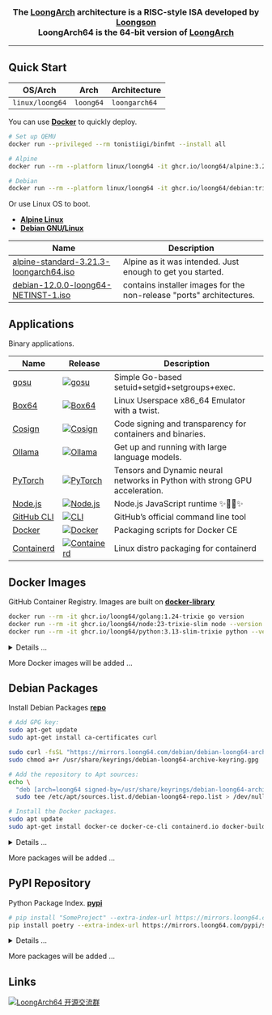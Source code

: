 <h3 align="center">The <a href="https://wiki.debian.org/LoongArch">LoongArch</a> architecture is a RISC-style ISA developed by <a href="https://www.loongson.cn/">Loongson</a> <br> LoongArch64 is the 64-bit version of <a href="https://wiki.debian.org/LoongArch">LoongArch</a></h3>

------------------------------

## Quick Start

| OS/Arch         | Arch      | Architecture   |
| --------------- | --------- | -------------- |
| `linux/loong64` | `loong64` | `loongarch64`  |

You can use **[Docker](https://docs.docker.com/get-started/get-docker/)** to quickly deploy.

```bash
# Set up QEMU
docker run --privileged --rm tonistiigi/binfmt --install all

# Alpine
docker run --rm --platform linux/loong64 -it ghcr.io/loong64/alpine:3.21 sh

# Debian
docker run --rm --platform linux/loong64 -it ghcr.io/loong64/debian:trixie-slim bash
```

Or use Linux OS to boot.

- **[Alpine Linux](https://www.alpinelinux.org/downloads/)** 
- **[Debian GNU/Linux](https://cdimage.debian.org/cdimage/ports/snapshots/2025-03-16/)** 

| Name                                                                                                                                              | Description                                                          |
| ------------------------------------------------------------------------------------------------------------------------------------------------- | -------------------------------------------------------------------- |
| [alpine-standard-3.21.3-loongarch64.iso](https://dl-cdn.alpinelinux.org/alpine/v3.21/releases/loongarch64/alpine-standard-3.21.3-loongarch64.iso) | Alpine as it was intended. Just enough to get you started.           |
| [debian-12.0.0-loong64-NETINST-1.iso](https://cdimage.debian.org/cdimage/ports/snapshots/2025-03-16/debian-12.0.0-loong64-NETINST-1.iso)          | contains installer images for the non-release "ports" architectures. |

## Applications

Binary applications.

| Name                                                                   | Release                                                                                                                                                            | Description                                                                 |
| ---------------------------------------------------------------------- | ------------------------------------------------------------------------------------------------------------------------------------------------------------------ | --------------------------------------------------------------------------- |
| [gosu](https://github.com/tianon/gosu)                                 | <a href="https://github.com/loong64/gosu"><img alt="gosu" src="https://img.shields.io/github/release/loong64/gosu.svg"/></a>                                       | Simple Go-based setuid+setgid+setgroups+exec.                               |
| [Box64](https://github.com/loong64/box64)                              | <a href="https://github.com/loong64/box64"><img alt="Box64" src="https://img.shields.io/github/release/loong64/box64.svg"/></a>                                    | Linux Userspace x86_64 Emulator with a twist.                               |
| [Cosign](https://github.com/loong64/cosign)                            | <a href="https://github.com/loong64/cosign"><img alt="Cosign" src="https://img.shields.io/github/release/loong64/cosign.svg"/></a>                                 | Code signing and transparency for containers and binaries.                  |
| [Ollama](https://github.com/loong64/ollama)                            | <a href="https://github.com/loong64/ollama"><img alt="Ollama" src="https://img.shields.io/github/release/loong64/ollama.svg"/></a>                                 | Get up and running with large language models.                              |
| [PyTorch](https://github.com/loong64/pytorch)                          | <a href="https://github.com/loong64/pytorch"><img alt="PyTorch" src="https://img.shields.io/github/release/loong64/pytorch.svg"/></a>                              | Tensors and Dynamic neural networks in Python with strong GPU acceleration. |
| [Node.js](https://github.com/loong64/node/releases)                    | <a href="https://github.com/loong64/node/releases"><img alt="Node.js" src="https://img.shields.io/github/release/loong64/node.svg"/></a>                           | Node.js JavaScript runtime ✨🐢🚀✨                                       |
| [GitHub CLI](https://github.com/loong64/cli)                           | <a href="https://github.com/loong64/cli"><img alt="CLI" src="https://img.shields.io/github/release/loong64/cli.svg"/></a>                                          | GitHub’s official command line tool                                         |
| [Docker](https://github.com/loong64/docker-ce-packaging/releases)      | <a href="https://github.com/loong64/docker-ce-packaging"><img alt="Docker" src="https://img.shields.io/github/release/loong64/docker-ce-packaging.svg"/></a>       | Packaging scripts for Docker CE                                             |
| [Containerd](https://github.com/loong64/containerd-packaging/releases) | <a href="https://github.com/loong64/containerd-packaging"><img alt="Containerd" src="https://img.shields.io/github/release/loong64/containerd-packaging.svg"/></a> | Linux distro packaging for containerd                                       |

## Docker Images

GitHub Container Registry. Images are built on **[docker-library](https://github.com/loong64/docker-library)**

```sh
docker run --rm -it ghcr.io/loong64/golang:1.24-trixie go version
docker run --rm -it ghcr.io/loong64/node:23-trixie-slim node --version
docker run --rm -it ghcr.io/loong64/python:3.13-slim-trixie python --version
```

<details>

<summary>Details ...</summary>

----

| Name                                                                                      | Tag                | Pull Command                                             |
| ----------------------------------------------------------------------------------------- | ------------------ | -------------------------------------------------------- |
| [alpine](https://github.com/loong64/docker-debian-build/pkgs/container/alpine)            | `3.21`             | `docker pull ghcr.io/loong64/alpine:3.21`                |
| [debian](https://github.com/loong64/docker-debian-build/pkgs/container/debian)            | `trixie`           | `docker pull ghcr.io/loong64/debian:trixie`              |
| [debian](https://github.com/loong64/docker-debian-build/pkgs/container/debian)            | `trixie-slim`      | `docker pull ghcr.io/loong64/debian:trixie-slim`         |
| [buildpack-deps](https://github.com/loong64/docker-library/pkgs/container/buildpack-deps) | `trixie`           | `docker pull ghcr.io/loong64/buildpack-deps:trixie`      |
| [buildpack-deps](https://github.com/loong64/docker-library/pkgs/container/buildpack-deps) | `trixie-scm`       | `docker pull ghcr.io/loong64/buildpack-deps:trixie-scm`  |
| [buildpack-deps](https://github.com/loong64/docker-library/pkgs/container/buildpack-deps) | `trixie-curl`      | `docker pull ghcr.io/loong64/buildpack-deps:trixie-curl` |
| [golang](https://github.com/loong64/docker-library/pkgs/container/golang)                 | `1.23-alpine`      | `docker pull ghcr.io/loong64/golang:1.23-alpine`         |
| [golang](https://github.com/loong64/docker-library/pkgs/container/golang)                 | `1.23-trixie`      | `docker pull ghcr.io/loong64/golang:1.23-trixie`         |
| [golang](https://github.com/loong64/docker-library/pkgs/container/golang)                 | `1.24-alpine`      | `docker pull ghcr.io/loong64/golang:1.24-alpine`         |
| [golang](https://github.com/loong64/docker-library/pkgs/container/golang)                 | `1.24-trixie`      | `docker pull ghcr.io/loong64/golang:1.24-trixie`         |
| [node](https://github.com/loong64/docker-library/pkgs/container/node)                     | `18-alpine`        | `docker pull ghcr.io/loong64/node:18-alpine`             |
| [node](https://github.com/loong64/docker-library/pkgs/container/node)                     | `18-trixie`        | `docker pull ghcr.io/loong64/node:18-trixie`             |
| [node](https://github.com/loong64/docker-library/pkgs/container/node)                     | `18-trixie-slim`   | `docker pull ghcr.io/loong64/node:18-trixie-slim`        |
| [node](https://github.com/loong64/docker-library/pkgs/container/node)                     | `20-alpine`        | `docker pull ghcr.io/loong64/node:20-alpine`             |
| [node](https://github.com/loong64/docker-library/pkgs/container/node)                     | `20-trixie`        | `docker pull ghcr.io/loong64/node:20-trixie`             |
| [node](https://github.com/loong64/docker-library/pkgs/container/node)                     | `20-trixie-slim`   | `docker pull ghcr.io/loong64/node:20-trixie-slim`        |
| [node](https://github.com/loong64/docker-library/pkgs/container/node)                     | `22-alpine`        | `docker pull ghcr.io/loong64/node:22-alpine`             |
| [node](https://github.com/loong64/docker-library/pkgs/container/node)                     | `22-trixie`        | `docker pull ghcr.io/loong64/node:22-trixie`             |
| [node](https://github.com/loong64/docker-library/pkgs/container/node)                     | `22-trixie-slim`   | `docker pull ghcr.io/loong64/node:22-trixie-slim`        |
| [node](https://github.com/loong64/docker-library/pkgs/container/node)                     | `23-alpine`        | `docker pull ghcr.io/loong64/node:23-alpine`             |
| [node](https://github.com/loong64/docker-library/pkgs/container/node)                     | `23-trixie`        | `docker pull ghcr.io/loong64/node:23-trixie`             |
| [node](https://github.com/loong64/docker-library/pkgs/container/node)                     | `23-trixie-slim`   | `docker pull ghcr.io/loong64/node:23-trixie-slim`        |
| [python](https://github.com/loong64/docker-library/pkgs/container/python)                 | `3.9-alpine`       | `docker pull ghcr.io/loong64/python:3.9-alpine`          |
| [python](https://github.com/loong64/docker-library/pkgs/container/python)                 | `3.9-trixie`       | `docker pull ghcr.io/loong64/python:3.9-trixie`          |
| [python](https://github.com/loong64/docker-library/pkgs/container/python)                 | `3.9-slim-trixie`  | `docker pull ghcr.io/loong64/python:3.9-slim-trixie`     |
| [python](https://github.com/loong64/docker-library/pkgs/container/python)                 | `3.10-alpine`      | `docker pull ghcr.io/loong64/python:3.10-alpine`         |
| [python](https://github.com/loong64/docker-library/pkgs/container/python)                 | `3.10-trixie`      | `docker pull ghcr.io/loong64/python:3.10-trixie`         |
| [python](https://github.com/loong64/docker-library/pkgs/container/python)                 | `3.10-slim-trixie` | `docker pull ghcr.io/loong64/python:3.10-slim-trixie`    |
| [python](https://github.com/loong64/docker-library/pkgs/container/python)                 | `3.11-alpine`      | `docker pull ghcr.io/loong64/python:3.11-alpine`         |
| [python](https://github.com/loong64/docker-library/pkgs/container/python)                 | `3.11-trixie`      | `docker pull ghcr.io/loong64/python:3.11-trixie`         |
| [python](https://github.com/loong64/docker-library/pkgs/container/python)                 | `3.11-slim-trixie` | `docker pull ghcr.io/loong64/python:3.11-slim-trixie`    |
| [python](https://github.com/loong64/docker-library/pkgs/container/python)                 | `3.12-alpine`      | `docker pull ghcr.io/loong64/python:3.12-alpine`         |
| [python](https://github.com/loong64/docker-library/pkgs/container/python)                 | `3.12-trixie`      | `docker pull ghcr.io/loong64/python:3.12-trixie`         |
| [python](https://github.com/loong64/docker-library/pkgs/container/python)                 | `3.12-slim-trixie` | `docker pull ghcr.io/loong64/python:3.12-slim-trixie`    |
| [python](https://github.com/loong64/docker-library/pkgs/container/python)                 | `3.13-alpine`      | `docker pull ghcr.io/loong64/python:3.13-alpine`         |
| [python](https://github.com/loong64/docker-library/pkgs/container/python)                 | `3.13-trixie`      | `docker pull ghcr.io/loong64/python:3.13-trixie`         |
| [python](https://github.com/loong64/docker-library/pkgs/container/python)                 | `3.13-slim-trixie` | `docker pull ghcr.io/loong64/python:3.13-slim-trixie`    |
| [redis](https://github.com/loong64/docker-library/pkgs/container/redis)                   | `7.2-alpine`       | `docker pull ghcr.io/loong64/redis:7.2-alpine`           |
| [redis](https://github.com/loong64/docker-library/pkgs/container/redis)                   | `7.2-trixie`       | `docker pull ghcr.io/loong64/redis:7.2-trixie`           |
| [redis](https://github.com/loong64/docker-library/pkgs/container/redis)                   | `7.4-alpine`       | `docker pull ghcr.io/loong64/redis:7.4-alpine`           |
| [redis](https://github.com/loong64/docker-library/pkgs/container/redis)                   | `7.4-trixie`       | `docker pull ghcr.io/loong64/redis:7.4-trixie`           |
| [postgres](https://github.com/loong64/docker-library/pkgs/container/postgres)             | `13-alpine`        | `docker pull ghcr.io/loong64/postgres:13-alpine`         |
| [postgres](https://github.com/loong64/docker-library/pkgs/container/postgres)             | `13-trixie`        | `docker pull ghcr.io/loong64/postgres:13-trixie`         |
| [postgres](https://github.com/loong64/docker-library/pkgs/container/postgres)             | `14-alpine`        | `docker pull ghcr.io/loong64/postgres:14-alpine`         |
| [postgres](https://github.com/loong64/docker-library/pkgs/container/postgres)             | `14-trixie`        | `docker pull ghcr.io/loong64/postgres:14-trixie`         |
| [postgres](https://github.com/loong64/docker-library/pkgs/container/postgres)             | `15-alpine`        | `docker pull ghcr.io/loong64/postgres:15-alpine`         |
| [postgres](https://github.com/loong64/docker-library/pkgs/container/postgres)             | `15-trixie`        | `docker pull ghcr.io/loong64/postgres:15-trixie`         |
| [postgres](https://github.com/loong64/docker-library/pkgs/container/postgres)             | `16-alpine`        | `docker pull ghcr.io/loong64/postgres:16-alpine`         |
| [postgres](https://github.com/loong64/docker-library/pkgs/container/postgres)             | `16-trixie`        | `docker pull ghcr.io/loong64/postgres:16-trixie`         |
| [postgres](https://github.com/loong64/docker-library/pkgs/container/postgres)             | `17-alpine`        | `docker pull ghcr.io/loong64/postgres:17-alpine`         |
| [postgres](https://github.com/loong64/docker-library/pkgs/container/postgres)             | `17-trixie`        | `docker pull ghcr.io/loong64/postgres:17-trixie`         |
| [mariadb](https://github.com/loong64/docker-library/pkgs/container/mariadb)               | `11.4`             | `docker pull ghcr.io/loong64/mariadb:11.4`               |
| [mariadb](https://github.com/loong64/docker-library/pkgs/container/mariadb)               | `11.4-trixie`      | `docker pull ghcr.io/loong64/mariadb:11.4-trixie`        |
| [mariadb](https://github.com/loong64/docker-library/pkgs/container/mariadb)               | `11.8-rc`          | `docker pull ghcr.io/loong64/mariadb:11.8-rc`            |
| [mariadb](https://github.com/loong64/docker-library/pkgs/container/mariadb)               | `11.8-trixie-rc`   | `docker pull ghcr.io/loong64/mariadb:11.8-trixie-rc`     |
| [nginx](https://github.com/loong64/docker-library/pkgs/container/nginx)                   | `1.26-alpine`      | `docker pull ghcr.io/loong64/nginx:1.26-alpine`          |
| [nginx](https://github.com/loong64/docker-library/pkgs/container/nginx)                   | `1.26-trixie`      | `docker pull ghcr.io/loong64/nginx:1.26-trixie`          |
| [nginx](https://github.com/loong64/docker-library/pkgs/container/nginx)                   | `1.27-alpine`      | `docker pull ghcr.io/loong64/nginx:1.27-alpine`          |
| [nginx](https://github.com/loong64/docker-library/pkgs/container/nginx)                   | `1.27-trixie`      | `docker pull ghcr.io/loong64/nginx:1.27-trixie`          |

</details>

More Docker images will be added ...

## Debian Packages

Install Debian Packages **[repo](https://github.com/loong64/repo)**

```sh
# Add GPG key:
sudo apt-get update
sudo apt-get install ca-certificates curl

sudo curl -fsSL "https://mirrors.loong64.com/debian/debian-loong64-archive-keyring.gpg" -o /usr/share/keyrings/debian-loong64-archive-keyring.gpg
sudo chmod a+r /usr/share/keyrings/debian-loong64-archive-keyring.gpg

# Add the repository to Apt sources:
echo \
  "deb [arch=loong64 signed-by=/usr/share/keyrings/debian-loong64-archive-keyring.gpg] https://mirrors.loong64.com/debian trixie main" | \
  sudo tee /etc/apt/sources.list.d/debian-loong64-repo.list > /dev/null

# Install the Docker packages.
sudo apt update
sudo apt-get install docker-ce docker-ce-cli containerd.io docker-buildx-plugin docker-compose-plugin
```

<details>

<summary>Details ...</summary>

----
Package List

- https://mirrors.loong64.com/debian
- https://loong64.github.io/repo/debian

| Package Name              | Install Command                              | Description                                    |
| ------------------------- | -------------------------------------------- | ---------------------------------------------- |
| gh                        | `sudo apt install gh`                        | GitHub's official command line tool            |
| box64                     | `sudo apt install box64`                     | Linux Userspace x86_64 Emulator with a twist.  |
| containerd.io             | `sudo apt install containerd.io`             | An open and reliable container runtime         |
| docker-buildx-plugin      | `sudo apt install docker-buildx-plugin`      | Docker Buildx CLI plugin                       |
| docker-ce                 | `sudo apt install docker-ce`                 | Docker Engine                                  |
| docker-ce-cli             | `sudo apt install docker-ce-cli`             | Docker CLI                                     |
| docker-ce-rootless-extras | `sudo apt install docker-ce-rootless-extras` | Rootless support for Docker                    |
| docker-compose-plugin     | `sudo apt install docker-compose-plugin`     | Docker Compose (V2) plugin for the Docker CLI  |

</details>

More packages will be added ...

## PyPI Repository

Python Package Index. **[pypi](https://gitlab.com/loong64/pypi/-/packages/)**

```sh
# pip install "SomeProject" --extra-index-url https://mirrors.loong64.com/pypi/simple
pip install poetry --extra-index-url https://mirrors.loong64.com/pypi/simple
```

<details>

<summary>Details ...</summary>

----
The Python Package Index

- https://mirrors.loong64.com/pypi/simple
- https://gitlab.com/api/v4/projects/65746188/packages/pypi/simple

| Name                 | Install Command                                                             |
| -------------------- | --------------------------------------------------------------------------- |
| aiohttp              | pip install aiohttp -i https://mirrors.loong64.com/pypi/simple              |
| argon2-cffi-bindings | pip install argon2-cffi-bindings -i https://mirrors.loong64.com/pypi/simple |
| auditwheel           | pip install auditwheel -i https://mirrors.loong64.com/pypi/simple           |
| bcrypt               | pip install bcrypt -i https://mirrors.loong64.com/pypi/simple               |
| cffi                 | pip install cffi -i https://mirrors.loong64.com/pypi/simple                 |
| cmake                | pip install cmake -i https://mirrors.loong64.com/pypi/simple                |
| contourpy            | pip install contourpy -i https://mirrors.loong64.com/pypi/simple            |
| cryptography         | pip install cryptography -i https://mirrors.loong64.com/pypi/simple         |
| gevent               | pip install gevent -i https://mirrors.loong64.com/pypi/simple               |
| ephem                | pip install ephem -i https://mirrors.loong64.com/pypi/simple                |
| greenlet             | pip install greenlet -i https://mirrors.loong64.com/pypi/simple             |
| h5py                 | pip install h5py -i https://mirrors.loong64.com/pypi/simple                 |
| grpcio               | pip install grpcio -i https://mirrors.loong64.com/pypi/simple               |
| jiter                | pip install jiter -i https://mirrors.loong64.com/pypi/simple                |
| lxml                 | pip install lxml -i https://mirrors.loong64.com/pypi/simple                 |
| MarkupSafe           | pip install MarkupSafe -i https://mirrors.loong64.com/pypi/simple           |
| matplotlib           | pip install matplotlib -i https://mirrors.loong64.com/pypi/simple           |
| maxminddb            | pip install maxminddb -i https://mirrors.loong64.com/pypi/simple            |
| maturin              | pip install maturin -i https://mirrors.loong64.com/pypi/simple              |
| msgpack              | pip install msgpack -i https://mirrors.loong64.com/pypi/simple              |
| netifaces            | pip install netifaces -i https://mirrors.loong64.com/pypi/simple            |
| nh3                  | pip install nh3 -i https://mirrors.loong64.com/pypi/simple                  |
| ninja                | pip install ninja -i https://mirrors.loong64.com/pypi/simple                |
| numpy                | pip install numpy -i https://mirrors.loong64.com/pypi/simple                |
| mysqlclient          | pip install mysqlclient -i https://mirrors.loong64.com/pypi/simple          |
| torch                | pip install torch -i https://mirrors.loong64.com/pypi/simple                |
| onnx                 | pip install onnx -i https://mirrors.loong64.com/pypi/simple                 |
| opencv-python        | pip install opencv-python -i https://mirrors.loong64.com/pypi/simple        |
| optree               | pip install optree -i https://mirrors.loong64.com/pypi/simple               |
| oracledb             | pip install oracledb -i https://mirrors.loong64.com/pypi/simple             |
| pandas               | pip install pandas -i https://mirrors.loong64.com/pypi/simple               |
| patchelf             | pip install patchelf  -i https://mirrors.loong64.com/pypi/simple            |
| pillow               | pip install pillow -i https://mirrors.loong64.com/pypi/simple               |
| psutil               | pip install psutil -i https://mirrors.loong64.com/pypi/simple               |
| psycopg2-binary      | pip install psycopg2-binary -i https://mirrors.loong64.com/pypi/simple      |
| pycryptodome         | pip install pycryptodome -i https://mirrors.loong64.com/pypi/simple         |
| pycryptodomex        | pip install pycryptodomex -i https://mirrors.loong64.com/pypi/simple        |
| pydantic-core        | pip install pydantic-core -i https://mirrors.loong64.com/pypi/simple        |
| pymongo              | pip install pymongo -i https://mirrors.loong64.com/pypi/simple              |
| PyNaCl               | pip install PyNaCl -i https://mirrors.loong64.com/pypi/simple               |
| PyYAML               | pip install PyYAML -i https://mirrors.loong64.com/pypi/simple               |
| pyzmq                | pip install pyzmq -i https://mirrors.loong64.com/pypi/simple                |
| scipy-openblas32     | pip install scipy-openblas32 -i https://mirrors.loong64.com/pypi/simple     |
| scipy-openblas64     | pip install scipy-openblas64 -i https://mirrors.loong64.com/pypi/simple     |
| sentencepiece        | pip install sentencepiece -i https://mirrors.loong64.com/pypi/simple        |
| swig                 | pip install swig -i https://mirrors.loong64.com/pypi/simple                 |
| tornado              | pip install tornado -i https://mirrors.loong64.com/pypi/simple              |
| xmlsec               | pip install xmlsec -i https://mirrors.loong64.com/pypi/simple               |
| uv                   | pip install uv -i https://mirrors.loong64.com/pypi/simple                   |
| zope.interface       | pip install zope.interface -i https://mirrors.loong64.com/pypi/simple       |

Built Packages on **[manylinux](https://github.com/loong64/manylinux)**

| Name                                                                                                         | Tag            | Pull Command                                                          |
| ------------------------------------------------------------------------------------------------------------ | -------------- | --------------------------------------------------------------------- |
| [manylinux_2_38_loongarch64](https://github.com/loong64/manylinux/pkgs/container/manylinux_2_38_loongarch64) | `2024.12.31-1` | `docker pull ghcr.io/loong64/manylinux_2_38_loongarch64:2024.12.31-1` |
| [manylinux_2_38_loongarch64](https://github.com/loong64/manylinux/pkgs/container/manylinux_2_38_loongarch64) | `2025.01.07-1` | `docker pull ghcr.io/loong64/manylinux_2_38_loongarch64:2025.01.07-1` |
| [manylinux_2_38_loongarch64](https://github.com/loong64/manylinux/pkgs/container/manylinux_2_38_loongarch64) | `2025.01.16-1` | `docker pull ghcr.io/loong64/manylinux_2_38_loongarch64:2025.01.16-1` |
| [manylinux_2_38_loongarch64](https://github.com/loong64/manylinux/pkgs/container/manylinux_2_38_loongarch64) | `2025.01.19-1` | `docker pull ghcr.io/loong64/manylinux_2_38_loongarch64:2025.01.19-1` |
| [manylinux_2_38_loongarch64](https://github.com/loong64/manylinux/pkgs/container/manylinux_2_38_loongarch64) | `2025.01.20-1` | `docker pull ghcr.io/loong64/manylinux_2_38_loongarch64:2025.01.20-1` |
| [manylinux_2_38_loongarch64](https://github.com/loong64/manylinux/pkgs/container/manylinux_2_38_loongarch64) | `2025.03.05-1` | `docker pull ghcr.io/loong64/manylinux_2_38_loongarch64:2025.03.05-1` |
| [manylinux_2_38_loongarch64](https://github.com/loong64/manylinux/pkgs/container/manylinux_2_38_loongarch64) | `2025.03.19-1` | `docker pull ghcr.io/loong64/manylinux_2_38_loongarch64:2025.03.19-1` |
| [musllinux_1_2_loongarch64](https://github.com/loong64/manylinux/pkgs/container/musllinux_1_2_loongarch64)   | `2025.03.05-1` | `docker pull ghcr.io/loong64/musllinux_1_2_loongarch64:2025.03.05-1`  |
| [musllinux_1_2_loongarch64](https://github.com/loong64/manylinux/pkgs/container/musllinux_1_2_loongarch64)   | `2025.03.19-1` | `docker pull ghcr.io/loong64/musllinux_1_2_loongarch64:2025.03.19-1`  |

</details>

More packages will be added ...

## Links

<a target="_blank" href="https://qm.qq.com/cgi-bin/qm/qr?k=XZj-dzRYq2BTQ_SulR3VHZ0dLO1XI7ek&jump_from=webapi&authKey=+DqUmM7wBsAOTWNI6+zu0ZCyIgav4WUu4evgRJAqvakDOr9iB4paFolaE0fWDiq2"><img border="0" src="https://pub.idqqimg.com/wpa/images/group.png" alt="LoongArch64 开源交流群" title="LoongArch64 开源交流群"></a>